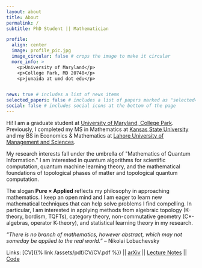 ```yaml
---
layout: about
title: About
permalink: /
subtitle: PhD Student || Mathematician 

profile:
  align: center
  image: profile_pic.jpg
  image_circular: false # crops the image to make it circular
  more_info: >
    <p>University of Maryland</p>
    <p>College Park, MD 20740</p>
    <p>junaida at umd dot edu</p>


news: true # includes a list of news items
selected_papers: false # includes a list of papers marked as "selected={true}"
social: false # includes social icons at the bottom of the page
---
```


Hi! I am a graduate student at [University of Maryland, College Park](https://www-math.umd.edu). Previously, I completed my MS in Mathematics at [Kansas State University](https://www.math.ksu.edu) and my BS in Economics & Mathematics at [Lahore University of Management and Sciences](https://lums.edu.pk).

My research interests fall under the umbrella of "Mathematics of Quantum Information." I am interested in quantum algorithms for scientific computation, quantum machine learning theory, and the mathematical foundations of topological phases of matter and topological quantum computation.

<!-- 
* Quantum Algorithms for Scientific Computation
* Quantum Neural Network Theory
* Topological Phases of Matter (TPM)
* Topological Quantum Computation (TQC)
-->

The slogan **Pure × Applied** reflects my philosophy in approaching mathematics. I keep an open mind and I am eager to learn new mathematical techniques that can help solve problems I find compelling. In particular, I am interested in applying methods from algebraic topology (K-theory, bordism, TQFTs), category theory, non-commutative geometry (C*-algebras, operator K-theory), and statistical learning theory in my research. 
  
<!-- 
* Algebraic Topology: Topological K-Theory; Bordism; TQFTs  
* Category Theory  
* Noncommutative Geometry: C*-Algebras; Operator K-Theory  
-->
  
  *“There is no branch of mathematics, however abstract, which may not someday be applied to the real world.”* – Nikolai Lobachevsky
  
  Links:  [CV]({% link /assets/pdf/CV/CV.pdf %})
  ||  <a href="https://arxiv.org/search/quant-ph?query=Aftab%2C+Junaid&searchtype=author&abstracts=show&order=-announced_date_first&size=50" target="_blank">arXiv</a>
  || <a href="https://junaid-aftab.github.io/notes/" target="_blank">Lecture Notes</a>
  || <a href="https://junaid-aftab.github.io/repositories/" target="_blank">Code</a>
  
  
  
  